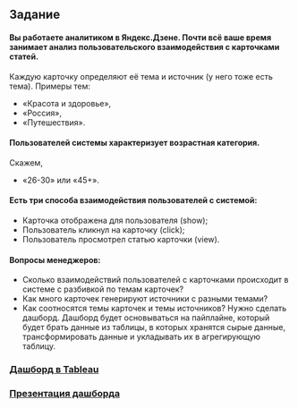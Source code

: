 ## Задание
#### Вы работаете аналитиком в Яндекс.Дзене. Почти всё ваше время занимает анализ пользовательского взаимодействия с карточками статей.
Каждую карточку определяют её тема и источник (у него тоже есть тема). 
Примеры тем: 
- «Красота и здоровье», 
- «Россия», 
- «Путешествия».
#### Пользователей системы характеризует возрастная категория. 
Скажем, 
- «26-30» или «45+».
#### Есть три способа взаимодействия пользователей с системой:
- Карточка отображена для пользователя (show);
- Пользователь кликнул на карточку (click);
- Пользователь просмотрел статью карточки (view).

#### Вопросы менеджеров:
- Сколько взаимодействий пользователей с карточками происходит в системе с разбивкой по темам карточек?
- Как много карточек генерируют источники с разными темами?
- Как соотносятся темы карточек и темы источников?
Нужно сделать дашборд.
Дашборд будет основываться на пайплайне, который будет брать данные из таблицы, в которых хранятся сырые данные, трансформировать данные и укладывать их в агрегирующую таблицу.
### [Дашборд в Tableau](https://public.tableau.com/app/profile/istomin.st/viz/Ya_ZenEventDash/Ya_ZenEventHistory?publish=yes)
### [Презентация дашборда](https://github.com/IstominSt/praktikum-projects/blob/main/ya.zen_dashboard/Отчет%20по%20карточкам%20Ya.Zen.pdf)
